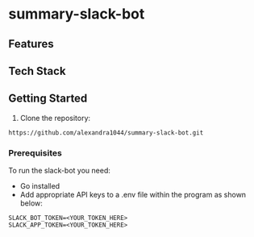 # summary-slack-bot

## Features

## Tech Stack

## Getting Started

1. Clone the repository:
```
https://github.com/alexandra1044/summary-slack-bot.git
```

### Prerequisites 

To run the slack-bot you need:

- Go installed
- Add appropriate API keys to a .env file within the program as shown below:
```
SLACK_BOT_TOKEN=<YOUR_TOKEN_HERE>
SLACK_APP_TOKEN=<YOUR_TOKEN_HERE>
```